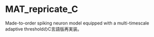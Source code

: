 # MAT_repricate_C
Made-to-order spiking neuron model equipped with a multi-timescale adaptive thresholdのC言語版再実装。
